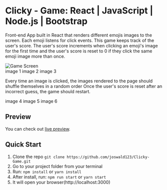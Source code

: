 # Clicky - Game: React | JavaScript | Node.js | Bootstrap 

Front-end App built in React that renders different emojis images to the screen. Each emoji listens for click events. This game keeps track of the user's score. The user's score increments when clicking an emoji's image for the first time and the user's score is reset to 0 if they click the same emoji image more than once.

![Game Screen](/src/assets/imgs/Capture20%1.PNG)   
image 1
image 2
image 3

Every time an image is clicked, the images rendered to the page should shuffle themselves in a random order
Once the user's score is reset after an incorrect guess, the game should restart.

image 4
image 5
image 6

## Preview

You can check out [live preview](https://clickygame-react-app.herokuapp.com/).

## Quick Start
1.  Clone the repo `git clone https://github.com/joswald123/Clicky-Game.git`
2.  Go to your project folder from your terminal
3.  Run: `npm install` or `yarn install`
4.  After install, run: `npm run start` or `yarn start`
5.  It will open your browser(http://localhost:3000)